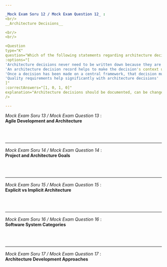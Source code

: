 ```yaml
---

_Mock Exam Soru 12 / Mock Exam Question 12_ :
<br/>
__Architecture Decisions__

<br/>
<br/>

<Question
type="K"
question="Which of the following statements regarding architecture decisions are true, which are false?"
:options="[
'Architecture decisions never need to be written down because they are already known to the development team',
'An architecture decision record helps to make the decision's context understood',
'Once a decision has been made on a central framework, that decision must not be changed',
'Quality requirements help significantly with architecture decisions'
]"
:correctAnswers="[1, 0, 1, 0]"
explanation="Architecture decisions should be documented, can be changed when necessary, and are guided by quality requirements."
/>

---
```


_Mock Exam Soru 13 / Mock Exam Question 13_ :
<br/>
__Agile Development and Architecture__

<br/>
<br/>

<Question
type="K"
question="Decide for each of the following statements whether it is true or false."
:options="[
'Each iteration of an agile development approach could have an impact on the fundamental architecture decisions',
'The total effort spent on architectural work is much higher in iterative projects compared to waterfall projects',
'Agile projects do not need architecture documents since the development team uses daily standup-meetings to communicate decisions',
'If your systems consist of a set of microservices there is no need for a central architecture document since each service is free to choose its technologies'
]"
:correctAnswers="[0, 1, 1, 1]"
explanation="Agile development still requires architectural documentation and oversight, even with iterative approaches or microservices architecture."
/>

---

_Mock Exam Soru 14 / Mock Exam Question 14_ :
<br/>
__Project and Architecture Goals__

<br/>
<br/>

<Question
type="K"
question="Which statements regarding project goals and architectural goals are true and which are false?"
:options="[
'Project Goals can include functional requirements as well as quality requirements',
'Architectural goals are derived from the quality requirements for the system or product',
'Business stakeholders should concentrate on business goals and not interfere with architectural goals',
'To avoid conflicts business goals and architectural goals should be non-overlapping sets'
]"
:correctAnswers="[0, 0, 1, 1]"
explanation="Project and architectural goals often overlap and should involve all stakeholders, including business stakeholders in architectural decisions."
/>

---

_Mock Exam Soru 15 / Mock Exam Question 15_ :
<br/>
__Explicit vs Implicit Architecture__

<br/>
<br/>

<Question
type="P"
question="What does the rule 'explicit, not implicit' mean for architecture work? Choose the TWO best-fitting answers."
:options="[
'Architects should avoid recursive structures and replace them by explicit loops',
'Architects should make the assumptions leading to decisions explicit',
'Architects should explicitly insist on natural language explanations for each building block',
'Architects should explicitly insist on written justifications for development effort estimates',
'Architects should make prerequisites for their decisions explicit'
]"
:correctAnswers="[1, 4]"
:requiredSelections="2"
explanation="Making assumptions and prerequisites explicit helps create clearer, more maintainable architectures and better decision-making processes."
/>

---

_Mock Exam Soru 16 / Mock Exam Question 16_ :
<br/>
__Software System Categories__

<br/>
<br/>

<Question
type="P"
question="Identify the THREE most appropriate examples for typical categories of software systems."
:options="[
'Batch system',
'Interactive online system',
'Linnés system',
'Embedded real-time system',
'Integration test system'
]"
:correctAnswers="[0, 1, 3]"
:requiredSelections="3"
explanation="The main categories of software systems include batch processing, interactive systems, and embedded real-time systems."
/>

---

_Mock Exam Soru 17 / Mock Exam Question 17_ :
<br/>
__Architecture Development Approaches__

<br/>
<br/>

<Question
type="P"
question="There are many approaches that lead to a software architecture. Which of the following are the THREE most often found in practice?"
:options="[
'User interface driven design',
'Domain driven design',
'View based architecture development',
'Bottom-up design',
'Majority voting'
]"
:correctAnswers="[1, 2, 3]"
:requiredSelections="3"
explanation="Domain-driven design, view-based architecture, and bottom-up design are widely used practical approaches to software architecture development."
/>

